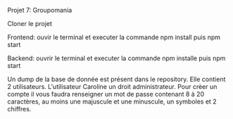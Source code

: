 Projet 7: Groupomania

Cloner le projet

Frontend: ouvir le terminal et executer la commande npm install puis npm start

Backend: ouvrir le terminal et executer la commande npm installe puis npm start

Un dump de la base de donnée est présent dans le repository. Elle contient 2 utilisateurs. L'utilisateur Caroline 
un droit administrateur. Pour crèer un compte il vous faudra renseigner un mot de passe contenant 8 à 20 caractères, au moins une majuscule et une minuscule, un symboles et 2 chiffres.

